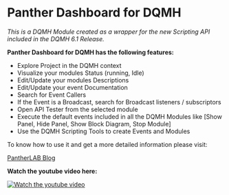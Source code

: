 # Panther Dashboard for DQMH

_This is a DQMH Module created as a wrapper for the new Scripting API included in the DQMH 6.1 Release._

**Panther Dashboard for DQMH has the following features:**
<ul>
<li>Explore Project in the DQMH context</li>
<li>Visualize your modules Status (running, Idle)</li>
<li>Edit/Update your modules Descriptions</li>
<li>Edit/Update your event Documentation</li>
<li>Search for Event Callers</li>
<li>If the Event is a Broadcast, search for Broadcast listeners / subscriptors</li>
<li>Open API Tester from the selected module</li>
<li>Execute the default events included in all the DQMH Modules like [Show Panel, Hide Panel, Show Block Diagram, Stop Module]</li>
<li>Use the DQMH Scripting Tools to create Events and Modules</li>
</ul>
 To know how to use it and get a more detailed information please visit:
 
 [PantherLAB Blog](https://pantherlab.com.mx/2022/06/06/panther-dashboard-for-dqmh/)
 
 **Watch the youtube video here:**
 
 [![Watch the youtube video](https://pantherlab.com.mx/wp-content/uploads/2022/07/youtube-logo-icone.png)](https://youtu.be/j4ikJDI-T5Q)

